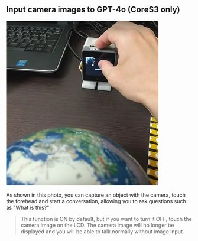 
## Input camera images to GPT-4o (CoreS3 only)

![](../images/gpt4o_camera.jpg)

As shown in this photo, you can capture an object with the camera, touch the forehead and start a conversation, allowing you to ask questions such as "What is this?"

> This function is ON by default, but if you want to turn it OFF, touch the camera image on the LCD. The camera image will no longer be displayed and you will be able to talk normally without image input.
